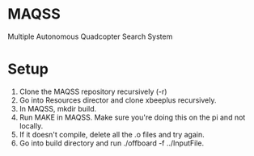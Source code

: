 # MAQSS
Multiple Autonomous Quadcopter Search System

# Setup
1. Clone the MAQSS repository recursively (-r)
2. Go into Resources director and clone xbeeplus recursively.
3. In MAQSS, mkdir build.
4. Run MAKE in MAQSS. Make sure you're doing this on the pi and not locally.
5. If it doesn't compile, delete all the .o files and try again.
6. Go into build directory and run ./offboard -f ../InputFile.
